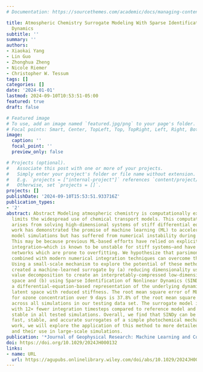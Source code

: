 ```yaml
---
# Documentation: https://sourcethemes.com/academic/docs/managing-content/

title: Atmospheric Chemistry Surrogate Modeling With Sparse Identification of Nonlinear
  Dynamics
subtitle: ''
summary: ''
authors:
- Xiaokai Yang
- Lin Guo
- Zhonghua Zheng
- Nicole Riemer
- Christopher W. Tessum
tags: []
categories: []
date: '2024-01-01'
lastmod: 2024-09-10T10:53:51-05:00
featured: true
draft: false

# Featured image
# To use, add an image named `featured.jpg/png` to your page's folder.
# Focal points: Smart, Center, TopLeft, Top, TopRight, Left, Right, BottomLeft, Bottom, BottomRight.
image:
  caption: ''
  focal_point: ''
  preview_only: false

# Projects (optional).
#   Associate this post with one or more of your projects.
#   Simply enter your project's folder or file name without extension.
#   E.g. `projects = ["internal-project"]` references `content/project/deep-learning/index.md`.
#   Otherwise, set `projects = []`.
projects: []
publishDate: '2024-09-10T15:53:51.933716Z'
publication_types:
- '2'
abstract: Abstract Modeling atmospheric chemistry is computationally expensive and
  limits the widespread use of chemical transport models. This computational cost
  arises from solving high-dimensional systems of stiff differential equations. Previous
  work has demonstrated the promise of machine learning (ML) to accelerate air quality
  model simulations but has suffered from numerical instability during long-term simulations.
  This may be because previous ML-based efforts have relied on explicit Euler time
  integration—which is known to be unstable for stiff systems—and have used neural
  networks which are prone to overfitting. We hypothesize that parsimonious models
  combined with modern numerical integration techniques can overcome this limitation.
  Using a small-scale mechanism to explore the potential of these methods, we have
  created a machine-learned surrogate by (a) reducing dimensionality using singular
  value decomposition to create an interpretably-compressed low-dimensional latent
  space and (b) using Sparse Identification of Nonlinear Dynamics (SINDy) to create
  a differential-equation-based representation of the underlying dynamics in the compressed
  latent space with reduced stiffness. The root mean square error of ML model prediction
  for ozone concentration over 9 days is 37.8% of the root mean square concentration
  across all simulations in our testing data set. The surrogate model is 10× faster
  with 12× fewer integration timesteps compared to reference model and is numerically
  stable in all tested simulations. Overall, we find that SINDy can be used to create
  fast, stable, and accurate surrogates of a simple photochemical mechanism. In future
  work, we will explore the application of this method to more detailed mechanisms
  and their use in large-scale simulations.
publication: '*Journal of Geophysical Research: Machine Learning and Computation*'
doi: https://doi.org/10.1029/2024JH000132
links:
- name: URL
  url: https://agupubs.onlinelibrary.wiley.com/doi/abs/10.1029/2024JH000132
---
```

